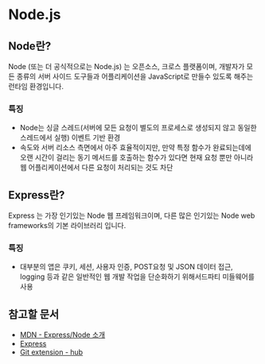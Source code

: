 # Node.js

## Node란?

Node (또는 더 공식적으로는 Node.js) 는 오픈소스, 크로스 플랫폼이며, 개발자가 모든 종류의 서버 사이드 도구들과 어플리케이션을 JavaScript로 만들수 있도록 해주는 런타임 환경입니다.

### 특징

- Node는 싱글 스레드(서버에 모든 요청이 별도의 프로세스로 생성되지 않고 동일한 스레드에서 실행) 이벤트 기반 환경
- 속도와 서버 리소스 측면에서 아주 효율적이지만, 만약 특정 함수가 완료되는데에 오랜 시간이 걸리는 동기 메서드를 호출하는 함수가 있다면 현재 요청 뿐만 아니라 웹 어플리케이션에서 다른 요청이 처리되는 것도 차단

## Express란?

Express 는 가장 인기있는 Node 웹 프레임워크이며, 다른 많은 인기있는 Node web frameworks의 기본 라이브러리 입니다.

### 특징

- 대부분의 앱은 쿠키, 세션, 사용자 인증, POST요청 및 JSON 데이터 접근, logging 등과 같은 일반적인 웹 개발 작업을 단순화하기 위해서드파티 미들웨어를 사용

## 참고할 문서

- [MDN - Express/Node 소개](https://developer.mozilla.org/ko/docs/Learn/Server-side/Express_Nodejs/Introduction)
- [Express](https://expressjs.com/ko/)
- [Git extension - hub](https://hub.github.com/)
